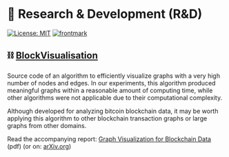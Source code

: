 # :brain: Research & Development (R&D)

[![License: MIT](https://img.shields.io/badge/License-MIT-yellow.svg)](https://opensource.org/licenses/MIT)
[![frontmark](https://img.shields.io/badge/powered%20by-frontmark-lightgrey.svg)](https://www.frontmark.de/)

## :chains: [BlockVisualisation](BlockVisualisation)

Source code of an algorithm to efficiently visualize graphs with a very high number of nodes and edges. In our experiments, this algorithm produced meaningful graphs within a reasonable amount of computing time, while other algorithms were not applicable due to their computational complexity.

Although developed for analyzing bitcoin blockchain data, it may be worth applying this algorithm to other blockchain transaction graphs or large graphs from other domains.

Read the accompanying report: [Graph Visualization for Blockchain Data](BlockVisualisation/report/Graph_Visualization_for_Blockchain_Data.pdf) (pdf) (or on: [arXiv.org](https://arxiv.org/abs/2403.03504))

